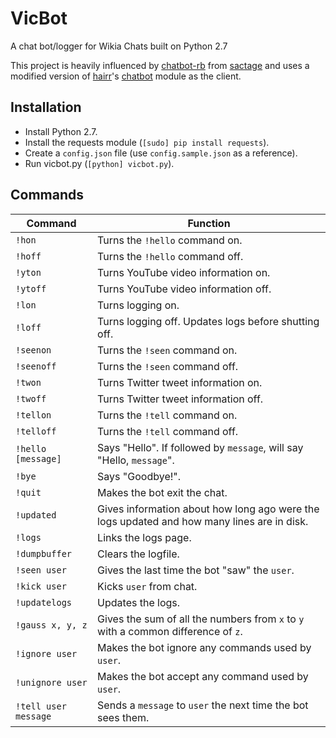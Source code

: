 VicBot
======

A chat bot/logger for Wikia Chats built on Python 2.7

This project is heavily influenced by [chatbot-rb](https://github.com/sactage/chatbot-rb) from [sactage](https://github.com/sactage) and uses a modified version of [hairr](https://github.com/hairr)'s [chatbot](https://github.com/hairr/chatbot) module as the client.

Installation
-------------

* Install Python 2.7.
* Install the requests module (`[sudo] pip install requests`).
* Create a `config.json` file (use `config.sample.json` as a reference).
* Run vicbot.py (`[python] vicbot.py`).

Commands
---------

|Command | Function
|------|----------
| `!hon` | Turns the `!hello` command on.
| `!hoff` | Turns the `!hello` command off.
| `!yton` | Turns YouTube video information on.
| `!ytoff` | Turns YouTube video information off.
| `!lon` | Turns logging on.
| `!loff` | Turns logging off. Updates logs before shutting off.
| `!seenon` | Turns the `!seen` command on.
| `!seenoff` | Turns the `!seen` command off.
| `!twon` | Turns Twitter tweet information on.
| `!twoff` | Turns Twitter tweet information off.
| `!tellon` | Turns the `!tell` command on.
| `!telloff` | Turns the `!tell` command off.
| `!hello [message]` | Says "Hello". If followed by `message`, will say "Hello, `message`".
| `!bye` | Says "Goodbye!".
| `!quit` | Makes the bot exit the chat.
| `!updated` | Gives information about how long ago were the logs updated and how many lines are in disk.
| `!logs` | Links the logs page.
| `!dumpbuffer` | Clears the logfile.
| `!seen user` | Gives the last time the bot "saw" the `user`.
| `!kick user` | Kicks `user` from chat.
| `!updatelogs` | Updates the logs.
| `!gauss x, y, z` | Gives the sum of all the numbers from `x` to `y` with a common difference of `z`. 
| `!ignore user` | Makes the bot ignore any commands used by `user`.
| `!unignore user` | Makes the bot accept any command used by `user`.
| `!tell user message` | Sends a `message` to `user` the next time the bot sees them.
